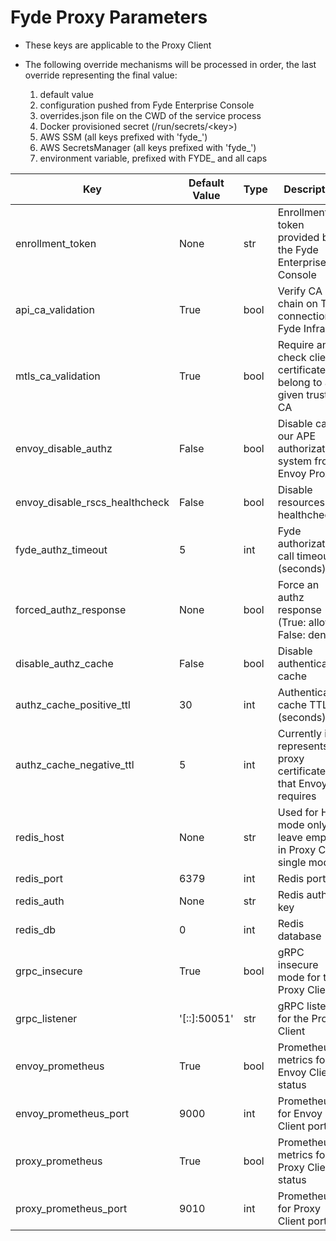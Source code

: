# Fyde Proxy Parameters

- These keys are applicable to the Proxy Client

- The following override mechanisms will be processed in order, the last override representing the final value:

  1) default value
  1) configuration pushed from Fyde Enterprise Console
  1) overrides.json file on the CWD of the service process
  1) Docker provisioned secret (/run/secrets/\<key>)
  1) AWS SSM (all keys prefixed with 'fyde_')
  1) AWS SecretsManager (all keys prefixed with 'fyde_')
  1) environment variable, prefixed with FYDE_ and all caps

| Key                       | Default Value | Type  | Description                                                         |
| ------------------------- | ------------- | ----- | ------------------------------------------------------------------- |
| enrollment_token          | None          | str   | Enrollment token provided by the Fyde Enterprise Console            |
| api_ca_validation         | True          | bool  | Verify CA chain on TLS connection to Fyde Infra                     |
| mtls_ca_validation        | True          | bool  | Require and check client certificates belong to a given trusted CA  |
| envoy_disable_authz       | False         | bool  | Disable calling our APE authorization system from Envoy Proxy       |
| envoy_disable_rscs_healthcheck  | False   | bool  | Disable resources healthcheck                                       |
| fyde_authz_timeout        | 5             | int   | Fyde authorization call timeout (seconds)                           |
| forced_authz_response     | None          | bool  | Force an authz response (True: allow, False: denied)                |
| disable_authz_cache       | False         | bool  | Disable authentication cache                                        |
| authz_cache_positive_ttl  | 30            | int   | Authentication cache TTL (seconds)                                  |
| authz_cache_negative_ttl  | 5             | int   | Currently it represents the proxy certificates that Envoy requires  |
| redis_host                | None          | str   | Used for HA mode only, leave empty in Proxy Client single mode      |
| redis_port                | 6379          | int   | Redis port                                                          |
| redis_auth                | None          | str   | Redis auth key                                                      |
| redis_db                  | 0             | int   | Redis database                                                      |
| grpc_insecure             | True          | bool  | gRPC insecure mode for the Proxy Client                             |
| grpc_listener             | '[::]:50051'  | str   | gRPC listener for the Proxy Client                                  |
| envoy_prometheus          | True          | bool  | Prometheus metrics for Envoy Client status                          |
| envoy_prometheus_port     | 9000          | int   | Prometheus for Envoy Client port                                    |
| proxy_prometheus          | True          | bool  | Prometheus metrics for Proxy Client status                          |
| proxy_prometheus_port     | 9010          | int   | Prometheus for Proxy Client port                                    |
